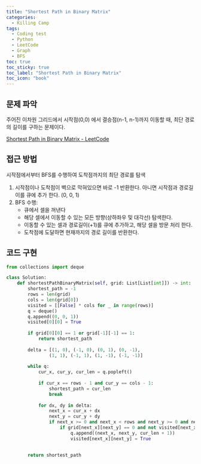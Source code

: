 ```yaml
---
title: "Shortest Path in Binary Matrix"
categories:
  - Killing Camp
tags:
  - Coding test
  - Python
  - LeetCode
  - Graph
  - BFS
toc: true
toc_sticky: true
toc_label: "Shortest Path in Binary Matrix"
toc_icon: "book"
---
```


## 문제 파악
주어진 이차원 그리드에서 시작점(0,0) 에서 결승점(n-1, n-1)까지 이동할 때, 최단 경로의 길이를 구하는 문제이다.

[Shortest Path in Binary Matrix - LeetCode](https://leetcode.com/problems/shortest-path-in-binary-matrix/description/)


## 접근 방법

시작점에서부터 BFS를 수행하여 도착점까지의 최단 경로를 탐색

1. 시작점이나 도착점이 벽으로 막혀있으면 바로 -1 반환한다. 아니면 시작점과 경로길이를 큐에 추가 한다. (0, 0, 1)
2. BFS 수행: 
    - 큐에서 셀을 꺼낸다
    - 해당 셀에서 이동할 수 있는 모든 방향(상하좌우 및 대각선) 탐색한다.
    - 이동할 수 있는 셀과 경로길이(+1)를 큐에 추가하고, 해당 셀을 방문 처리 한다.
    - 도착점에 도달하면 현재까지의 경로 길이를 반환한다.

## 코드 구현

```python
from collections import deque

class Solution:
    def shortestPathBinaryMatrix(self, grid: List[List[int]]) -> int:
        shortest_path = -1
        rows = len(grid)
        cols = len(grid[0])
        visited = [[False] * cols for _ in range(rows)]
        q = deque()
        q.append((0, 0, 1))
        visited[0][0] = True
        
        if grid[0][0] == 1 or grid[-1][-1] == 1:
            return shortest_path
        
        delta = [(1, 0), (-1, 0), (0, 1), (0, -1),
                (1, 1), (-1, 1), (1, -1), (-1, -1)]
        
        while q:
            cur_x, cur_y, cur_len = q.popleft()
            
            if cur_x == rows - 1 and cur_y == cols - 1:
                shortest_path = cur_len
                break
                
            for dx, dy in delta:
                next_x = cur_x + dx
                next_y = cur_y + dy
                if next_x >= 0 and next_x < rows and next_y >= 0 and next_y < cols:
                    if grid[next_x][next_y] == 0 and not visited[next_x][next_y]:
                        q.append((next_x, next_y, cur_len + 1))
                        visited[next_x][next_y] = True
                
        
        return shortest_path
```
